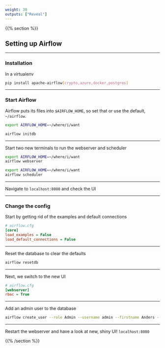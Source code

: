 ```yaml
---
weight: 30
outputs: ["Reveal"]
---
```


{{% section %}}

## Setting up Airflow

---

### Installation

In a virtualenv

```bash
pip install apache-airflow[crypto,azure,docker,postgres]
```

---

### Start Airflow

Airflow puts its files into `$AIRFLOW_HOME`, so set that or use the default, `~/airflow`.

```bash
export AIRFLOW_HOME=~/where/i/want

airflow initdb

```

---

Start two new terminals to run the webserver and scheduler

```bash
export AIRFLOW_HOME=~/where/i/want
airflow webserver
```

```bash
export AIRFLOW_HOME=~/where/i/want
airflow scheduler
```

---

Navigate to `localhost:8080` and check the UI

---

### Change the config

Start by getting rid of the examples and default connections

```ini
# airflow.cfg
[core]
load_examples = False
load_default_connections = False
```

---

Reset the database to clear the defaults

```bash
airflow resetdb
```

---

Next, we switch to the new UI

```ini
# airflow.cfg
[webserver]
rbac = True
```

---

Add an admin user to the database

```bash
airflow create_user --role Admin --username admin --firstname Anders --lastname Bogsnes --email andersbogsnes@gmail.com
```

---

Restart the webserver and have a look at new, shiny UI! `localhost:8080`

{{% /section %}}